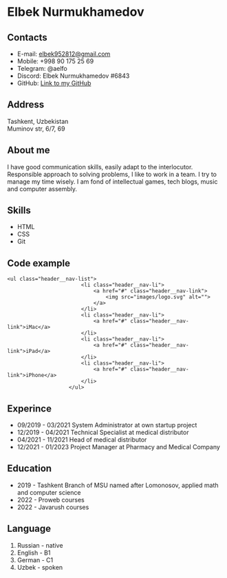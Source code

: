 # Elbek Nurmukhamedov

## Contacts
* E-mail: elbek952812@gmail.com
* Mobile: +998 90 175 25 69
* Telegram: @aelfo
* Discord: Elbek Nurmukhamedov #6843
* GitHub: [Link to my GitHub](https://github.com/elbek9528)

## Address
Tashkent, Uzbekistan  
Muminov str, 6/7, 69  

## About me
I have good communication skills, easily adapt to the interlocutor.
Responsible approach to solving problems, I like to work in a team. I try to manage my time wisely. 
I am fond of intellectual games, tech blogs, music and computer assembly.

## Skills

* HTML
* CSS
* Git

## Code example

```
<ul class="header__nav-list">
                        <li class="header__nav-li">
                            <a href="#" class="header__nav-link">
                                <img src="images/logo.svg" alt="">
                            </a>
                        </li>
                        <li class="header__nav-li">
                            <a href="#" class="header__nav-link">iMac</a>
                        </li>
                        <li class="header__nav-li">
                            <a href="#" class="header__nav-link">iPad</a>
                        </li>
                        <li class="header__nav-li">
                            <a href="#" class="header__nav-link">iPhone</a>
                        </li>
                    </ul> 
```

## Experince

* 09/2019 - 03/2021 System Administrator at own startup project 
* 12/2019 - 04/2021 Technical Specialist at medical distributor
* 04/2021 - 11/2021 Head of medical distributor
* 12/2021 - 01/2023 Project Manager at Pharmacy and Medical Company

## Education

* 2019 - Tashkent Branch of MSU named after Lomonosov, applied math and computer science
* 2022 - Proweb courses
* 2022 - Javarush courses

## Language

1) Russian - native
2) English - B1
3) German - C1
4) Uzbek - spoken



